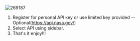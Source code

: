 ![269187](https://github.com/user-attachments/assets/3714043a-c66b-43c4-9ed6-3fd9ae957c67)

1. Register for personal API key or use limited key provided --Optional(https://api.nasa.gov/)
2. Select API using sidebar.
3. That's it enjoy!!!
